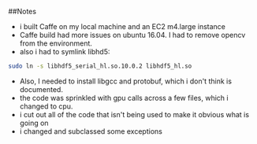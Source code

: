 ##Notes

- i built Caffe on my local machine and an EC2 m4.large instance
- Caffe build had more issues on ubuntu 16.04. I had to remove opencv from the environment.
- also i had to symlink libhd5:
```bash
sudo ln -s libhdf5_serial_hl.so.10.0.2 libhdf5_hl.so
```
- Also, I needed to install libgcc and protobuf, which i don't think is documented.
- the code was sprinkled with gpu calls across a few files, which i changed to cpu.
- i cut out all of the code that isn't being used to make it obvious what is going on
- i changed and subclassed some exceptions
